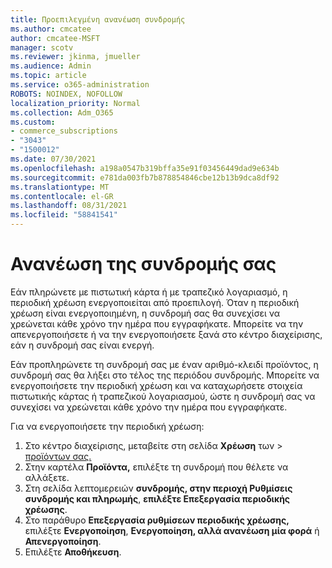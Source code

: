 ```yaml
---
title: Προεπιλεγμένη ανανέωση συνδρομής
ms.author: cmcatee
author: cmcatee-MSFT
manager: scotv
ms.reviewer: jkinma, jmueller
ms.audience: Admin
ms.topic: article
ms.service: o365-administration
ROBOTS: NOINDEX, NOFOLLOW
localization_priority: Normal
ms.collection: Adm_O365
ms.custom:
- commerce_subscriptions
- "3043"
- "1500012"
ms.date: 07/30/2021
ms.openlocfilehash: a198a0547b319bffa35e91f03456449dad9e634b
ms.sourcegitcommit: e781da003fb7b878854846cbe12b13b9dca8df92
ms.translationtype: MT
ms.contentlocale: el-GR
ms.lasthandoff: 08/31/2021
ms.locfileid: "58841541"
---
```

# <a name="renewing-your-subscription"></a>Ανανέωση της συνδρομής σας

Εάν πληρώνετε με πιστωτική κάρτα ή με τραπεζικό λογαριασμό, η περιοδική χρέωση ενεργοποιείται από προεπιλογή. Όταν η περιοδική χρέωση είναι ενεργοποιημένη, η συνδρομή σας θα συνεχίσει να χρεώνεται κάθε χρόνο την ημέρα που εγγραφήκατε. Μπορείτε να την απενεργοποιήσετε ή να την ενεργοποιήσετε ξανά στο κέντρο διαχείρισης, εάν η συνδρομή σας είναι ενεργή.

Εάν προπληρώνετε τη συνδρομή σας με έναν αριθμό-κλειδί προϊόντος, η συνδρομή σας θα λήξει στο τέλος της περιόδου συνδρομής. Μπορείτε να ενεργοποιήσετε την περιοδική χρέωση και να καταχωρήσετε στοιχεία πιστωτικής κάρτας ή τραπεζικού λογαριασμού, ώστε η συνδρομή σας να συνεχίσει να χρεώνεται κάθε χρόνο την ημέρα που εγγραφήκατε.

Για να ενεργοποιήσετε την περιοδική χρέωση:

1. Στο κέντρο διαχείρισης, μεταβείτε στη σελίδα **Χρέωση** των  >  [προϊόντων σας.](https://go.microsoft.com/fwlink/p/?linkid=842054)
2. Στην καρτέλα **Προϊόντα,** επιλέξτε τη συνδρομή που θέλετε να αλλάξετε.
3. Στη σελίδα λεπτομερειών **συνδρομής, στην περιοχή Ρυθμίσεις συνδρομής και πληρωμής**, **επιλέξτε Επεξεργασία περιοδικής χρέωσης**.
4. Στο παράθυρο **Επεξεργασία ρυθμίσεων περιοδικής χρέωσης,** επιλέξτε **Ενεργοποίηση**, **Ενεργοποίηση, αλλά ανανέωση μία φορά** ή **Απενεργοποίηση**.
5. Επιλέξτε **Αποθήκευση**. 